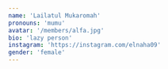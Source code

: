 ```yaml
---
name: 'Lailatul Mukaromah'
pronouns: 'mumu'
avatar: '/members/alfa.jpg'
bio: 'lazy person'
instagram: 'https://instagram.com/elnaha09'
gender: 'female'
---
```

